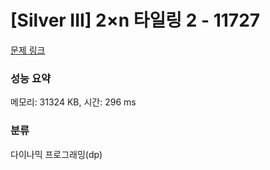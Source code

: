 # [Silver III] 2×n 타일링 2 - 11727 

[문제 링크](https://www.acmicpc.net/problem/11727) 

### 성능 요약

메모리: 31324 KB, 시간: 296 ms

### 분류

다이나믹 프로그래밍(dp)

